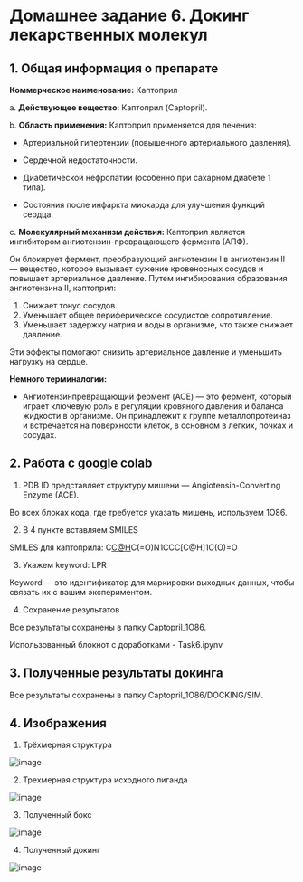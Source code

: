 # Домашнее задание 6. Докинг лекарственных молекул


## 1. Общая информация о препарате

**Коммерческое наименование:** Каптоприл

a. **Действующее вещество**: Каптоприл (Captopril).
  
b. **Область применения:** Каптоприл применяется для лечения:

- Артериальной гипертензии (повышенного артериального давления).

- Сердечной недостаточности.

- Диабетической нефропатии (особенно при сахарном диабете 1 типа).

- Состояния после инфаркта миокарда для улучшения функций сердца.

c. **Молекулярный механизм действия:** Каптоприл является ингибитором ангиотензин-превращающего фермента (АПФ).

Он блокирует фермент, преобразующий ангиотензин I в ангиотензин II — вещество, которое вызывает сужение кровеносных сосудов и повышает артериальное давление. Путем ингибирования образования ангиотензина II, каптоприл:

1. Снижает тонус сосудов.
2. Уменьшает общее периферическое сосудистое сопротивление.
3. Уменьшает задержку натрия и воды в организме, что также снижает давление.

Эти эффекты помогают снизить артериальное давление и уменьшить нагрузку на сердце.

**Немного терминалогии:**

- Ангиотензинпревращающий фермент (ACE) — это фермент, который играет ключевую роль в регуляции кровяного давления и баланса жидкости в организме.
Он принадлежит к группе металлопротеиназ и встречается на поверхности клеток, в основном в легких, почках и сосудах.

## 2. Работа с google colab

1. PDB ID представляет структуру мишени — Angiotensin-Converting Enzyme (ACE).

Во всех блоках кода, где требуется указать мишень, используем 1O86.

2. В 4 пункте вставляем SMILES

SMILES для каптоприла: C[C@H](CS)C(=O)N1CCC[C@H]1C(O)=O

3. Укажем keyword: LPR

Keyword — это идентификатор для маркировки выходных данных, чтобы связать их с вашим экспериментом.

4. Сохранение результатов

Все результаты сохранены в папку Captopril_1O86.

Использованный блокнот с доработками - Task6.ipynv

## 3. Полученные результаты докинга
Все результаты сохранены в папку Captopril_1O86/DOCKING/SIM.

## 4. Изображения

1. Трёхмерная структура

![image](https://github.com/user-attachments/assets/bf7a0e89-b799-43c9-bec2-ba4de585c330)

2. Трехмерная структура исходного лиганда

![image](https://github.com/user-attachments/assets/7ad8fdaf-bba3-4976-82d1-6aa1c30b7dd8)

3. Полученный бокс

![image](https://github.com/user-attachments/assets/294a1e31-e186-4c17-a1a4-5ab6737df658)

4. Полученный докинг

![image](https://github.com/user-attachments/assets/f29010e3-6163-44ba-b933-80b0b6253c68)



